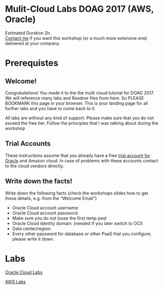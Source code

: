 
# Mulit-Cloud Labs DOAG 2017 (AWS, Oracle)


Estimated Duration 2h.  
[Contact me](http://www.munzandmore.com/about) if you want this workshop (or a much more extensive one) delivered at your company.


# Prerequistes

## Welcome!

Congratulations! You made it to the the multi cloud tutorial for DOAG 2017. We will reference many labs and Readme files from here. So PLEASE BOOKMARK this page in your browser. This is your landing page for all further labs and you have to come back to it.

All labs are without any kind of support. Please make sure that you do not exceed the free tier. Follow the principles that I was talking about during the workshop

## Trial Accounts
These instructions assume that you already have a free [trial account for Oracle](http://www.munzandmore.com/2016/ora/login-problems-oracle-cloud-tips) and Amazon cloud.
In case of problems with these accounts contact to the cloud vendors directly.

## Write down the facts!

Write down the following facts (check the workshops slides how to get these details, e.g. from the "Welcome Email")

* Oracle Cloud account username:
* Oracle Cloud account password:
* Make sure you do not loose the first temp pwd
* Oracle Cloud identity domain: (needed if you later switch to OCI)
* Data center/region:
* Every other password for database or other PaaS that you configure, please write it down.

# Labs
[Oracle Cloud Labs](oracloudlabs01.md)  

[AWS Labs](awslabs01.md)
